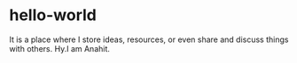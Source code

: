# hello-world
It is a place where I store ideas, resources, or even share and discuss things with others.
Hy.I am Anahit.
